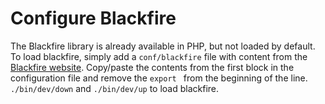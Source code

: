 # Configure Blackfire
The Blackfire library is already available in PHP, but not loaded by default.
To load blackfire, simply add a `conf/blackfire` file with content from the [Blackfire website][1].
Copy/paste the contents from the first block in the configuration file and remove the `export ` from the beginning of the line.
`./bin/dev/down` and `./bin/dev/up` to load blackfire.

[1]: https://blackfire.io/docs/integrations/docker#documentation